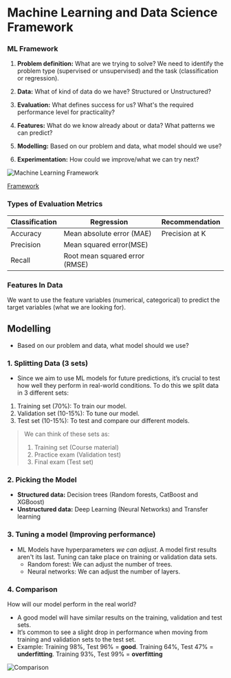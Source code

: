 # Machine Learning and Data Science Framework

### ML Framework

1.  **Problem definition:** What are we trying to solve? We need to identify the problem type (supervised or
    unsupervised) and the task (classification or regression).

2.  **Data:** What of kind of data do we have? Structured or Unstructured?

3.  **Evaluation:** What defines success for us? What's the required performance level for practicality?

4.  **Features:** What do we know already about or data? What patterns we can predict?

5.  **Modelling:** Based on our problem and data, what model should we use?

6.  **Experimentation:** How could we improve/what we can try next?

![Machine Learning Framework](https://i.imgur.com/D8NHy43.png)

[Framework](https://www.mrdbourke.com/a-6-step-field-guide-for-building-machine-learning-projects/)

### Types of Evaluation Metrics

| Classification | Regression                     | Recommendation |
| -------------- | ------------------------------ | -------------- |
| Accuracy       | Mean absolute error (MAE)      | Precision at K |
| Precision      | Mean squared error(MSE)        |                |
| Recall         | Root mean squared error (RMSE) |                |

### Features In Data

We want to use the feature variables (numerical, categorical) to predict the target variables (what we are
looking for).

## Modelling

- Based on our problem and data, what model should we use?

### 1. Splitting Data (3 sets)

- Since we aim to use ML models for future predictions, it’s crucial to test how well they perform in
  real-world conditions. To do this we split data in 3 different sets:

1. Training set (70%): To train our model.
2. Validation set (10-15%): To tune our model.
3. Test set (10-15%): To test and compare our different models.

> We can think of these sets as:
>
> 1. Training set (Course material)
> 2. Practice exam (Validation test)
> 3. Final exam (Test set)

### 2. Picking the Model

- **Structured data:** Decision trees (Random forests, CatBoost and XGBoost)
- **Unstructured data:** Deep Learning (Neural Networks) and Transfer learning

### 3. Tuning a model (Improving performance)

- ML Models have hyperparameters _we can adjust_. A model first results aren't its last. Tuning can take place
  on training or validation data sets.
  - Random forest: We can adjust the number of trees.
  - Neural networks: We can adjust the number of layers.

### 4. Comparison

How will our model perform in the real world?

- A good model will have similar results on the training, validation and test sets.
- It’s common to see a slight drop in performance when moving from training and validation sets to the test
  set.
- Example: Training 98%, Test 96% = **good**. Training 64%, Test 47% = **underfitting**. Training 93%, Test
  99% = **overfitting**

![Comparison](https://i.imgur.com/EGyLbPg.png)
